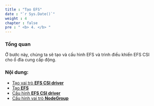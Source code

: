 ```yaml
---
title : "Tạo EFS"
date : "`r Sys.Date()`"
weight : 4
chapter : false
pre : " <b> 4. </b> "
---
```


### Tổng quan
Ở bước này, chúng ta sẽ tạo và cấu hình EFS và trình điều khiển EFS CSI cho ổ đĩa cung cấp động.

### Nội dung:
  - [Tạo vai trò **EFS CSI driver**](4.1-createefscsidriverrole/)
  - [Tạo **EFS**](4.2-createefs/)
  - [Cấu hình **EFS CSI driver**](4.3-configureefscsidriver/)
  - [Cấu hình vai trò **NodeGroup**](4.4-configurenodegrouprole/)
  